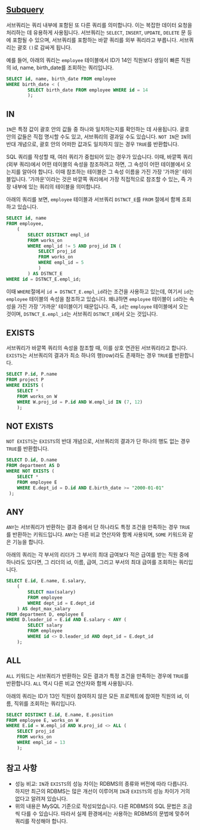## [Subquery](https://www.youtube.com/watch?v=lwmwlA2WhFc&list=PLcXyemr8ZeoREWGhhZi5FZs6cvymjIBVe&index=6)

서브쿼리는 쿼리 내부에 포함된 또 다른 쿼리를 의미합니다. 이는 복잡한 데이터 요청을 처리하는 데 유용하게 사용됩니다. 서브쿼리는 `SELECT`, `INSERT`, `UPDATE`, `DELETE` 문 등에 포함될 수 있으며, 서브쿼리를 포함하는 바깥 쿼리를 외부 쿼리라고 부릅니다. 서브쿼리는 괄호 `()`로 감싸게 됩니다.

예를 들어, 아래의 쿼리는 `employee` 테이블에서 ID가 14인 직원보다 생일이 빠른 직원의 id, name, birth_date를 조회하는 쿼리입니다.

```sql
SELECT id, name, birth_date FROM employee
WHERE birth_date < (
		SELECT birth_date FROM employee WHERE id = 14
		);
```

## IN

`IN`은 특정 값이 괄호 안의 값들 중 하나와 일치하는지를 확인하는 데 사용됩니다. 괄호 안의 값들은 직접 명시할 수도 있고, 서브쿼리의 결과일 수도 있습니다. `NOT IN`은 `IN`의 반대 개념으로, 괄호 안의 어떠한 값과도 일치하지 않는 경우 `TRUE`를 반환합니다.

SQL 쿼리를 작성할 때, 여러 쿼리가 중첩되어 있는 경우가 있습니다. 이때, 바깥쪽 쿼리(외부 쿼리)에서 어떤 테이블의 속성을 참조하려고 하면, 그 속성이 어떤 테이블에서 오는지를 알아야 합니다. 이때 참조하는 테이블은 그 속성 이름을 가진 가장 '가까운' 테이블입니다. '가까운'이라는 것은 바깥쪽 쿼리에서 가장 직접적으로 참조할 수 있는, 즉 가장 내부에 있는 쿼리의 테이블을 의미합니다.

아래의 쿼리를 보면, `employee` 테이블과 서브쿼리 `DSTNCT_E`를 `FROM` 절에서 함께 조회하고 있습니다. 

```sql
SELECT id, name
FROM employee,
	(
		SELECT DISTINCT empl_id
		FROM works_on
		WHERE empl_id != 5 AND proj_id IN (
			SELECT proj_id
			FROM works_on
			WHERE empl_id = 5
			)
		) AS DSTNCT_E
WHERE id = DSTNCT_E.empl_id;
```

이때 `WHERE`절에서 `id = DSTNCT_E.empl_id`라는 조건을 사용하고 있는데, 여기서 `id`는 `employee` 테이블의 속성을 참조하고 있습니다. 왜냐하면 `employee` 테이블이 `id`라는 속성을 가진 가장 '가까운' 테이블이기 때문입니다. 즉, `id`는 `employee` 테이블에서 오는 것이며, `DSTNCT_E.empl_id`는 서브쿼리 `DSTNCT_E`에서 오는 것입니다.

## EXISTS

서브쿼리가 바깥쪽 쿼리의 속성을 참조할 때, 이를 상호 연관된 서브쿼리라고 합니다. `EXISTS`는 서브쿼리의 결과가 최소 하나의 행(row)라도 존재하는 경우 `TRUE`를 반환합니다.

```sql
SELECT P.id, P.name
FROM project P
WHERE EXISTS (
	SELECT *
	FROM works_on W
	WHERE W.proj_id = P.id AND W.empl_id IN (7, 12)
	);
```

## NOT EXISTS

`NOT EXISTS`는 `EXISTS`의 반대 개념으로, 서브쿼리의 결과가 단 하나의 행도 없는 경우 `TRUE`를 반환합니다.

```sql
SELECT D.id, D.name
FROM department AS D
WHERE NOT EXISTS (
	SELECT *
	FROM employee E
	WHERE E.dept_id = D.id AND E.birth_date >= "2000-01-01"
 );
```

## ANY

`ANY`는 서브쿼리가 반환하는 결과 중에서 단 하나라도 특정 조건을 만족하는 경우 `TRUE`를 반환하는 키워드입니다. `ANY`는 다른 비교 연산자와 함께 사용되며, `SOME` 키워드와 같은 기능을 합니다.

아래의 쿼리는 각 부서의 리더가 그 부서의 최대 급여보다 적은 급여를 받는 직원 중에 하나라도 있다면, 그 리더의 id, 이름, 급여, 그리고 부서의 최대 급여를 조회하는 쿼리입니다.

```sql
SELECT E.id, E.name, E.salary,
	(
		SELECT max(salary)
		FROM employee
		WHERE dept_id = E.dept_id
	) AS dept_max_salary
FROM department D, employee E
WHERE D.leader_id = E.id AND E.salary < ANY (
		SELECT salary
		FROM employee
		WHERE id <> D.leader_id AND dept_id = E.dept_id
	);
```

## ALL

`ALL` 키워드는 서브쿼리가 반환하는 모든 결과가 특정 조건을 만족하는 경우에 `TRUE`를 반환합니다. `ALL` 역시 다른 비교 연산자와 함께 사용됩니다.

아래의 쿼리는 ID가 13인 직원이 참여하지 않은 모든 프로젝트에 참여한 직원의 id, 이름, 직위를 조회하는 쿼리입니다.

```sql
SELECT DISTINCT E.id, E.name, E.position
FROM employee E, works_on W
WHERE E.id = W.empl_id AND W.proj_id <> ALL (
	SELECT proj_id
	FROM works_on
	WHERE empl_id = 13
	);
```

## 참고 사항

- 성능 비교: `IN`과 `EXISTS`의 성능 차이는 RDBMS의 종류와 버전에 따라 다릅니다. 하지만 최근의 RDBMS는 많은 개선이 이루어져 `IN`과 `EXISTS`의 성능 차이가 거의 없다고 알려져 있습니다.
- 위의 내용은 MySQL 기준으로 작성되었습니다. 다른 RDBMS의 SQL 문법은 조금씩 다를 수 있습니다. 따라서 실제 환경에서는 사용하는 RDBMS의 문법에 맞추어 쿼리를 작성해야 합니다.
